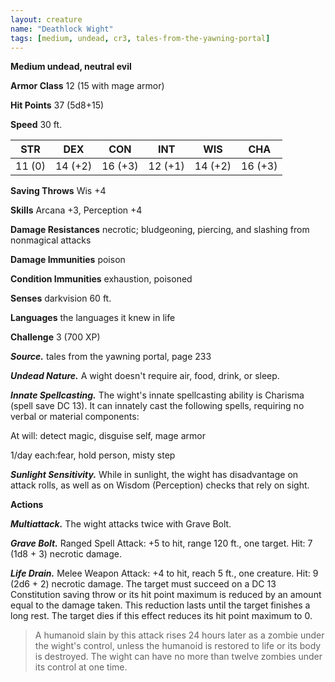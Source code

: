 ```yaml
---
layout: creature
name: "Deathlock Wight"
tags: [medium, undead, cr3, tales-from-the-yawning-portal]
---
```


**Medium undead, neutral evil**

**Armor Class** 12 (15 with mage armor)

**Hit Points** 37 (5d8+15)

**Speed** 30 ft.

|   STR   |   DEX   |   CON   |   INT   |   WIS   |   CHA   |
|:-----:|:-----:|:-----:|:-----:|:-----:|:-----:|
| 11 (0) | 14 (+2) | 16 (+3) | 12 (+1) | 14 (+2) | 16 (+3) |

**Saving Throws** Wis +4

**Skills** Arcana +3, Perception +4

**Damage Resistances** necrotic; bludgeoning, piercing, and slashing from nonmagical attacks

**Damage Immunities** poison

**Condition Immunities** exhaustion, poisoned

**Senses** darkvision 60 ft.

**Languages** the languages it knew in life

**Challenge** 3 (700 XP)

***Source.*** tales from the yawning portal,  page 233

***Undead Nature.*** A wight doesn't require air, food, drink, or sleep.

***Innate Spellcasting.*** The wight's innate spellcasting ability is Charisma (spell save DC 13). It can innately cast the following spells, requiring no verbal or material components:

At will: detect magic, disguise self, mage armor

1/day each:fear, hold person, misty step

***Sunlight Sensitivity.*** While in sunlight, the wight has disadvantage on attack rolls, as well as on Wisdom (Perception) checks that rely on sight.

**Actions**

***Multiattack.*** The wight attacks twice with Grave Bolt.

***Grave Bolt.*** Ranged Spell Attack: +5 to hit, range 120 ft., one target. Hit: 7 (1d8 + 3) necrotic damage.

***Life Drain.*** Melee Weapon Attack: +4 to hit, reach 5 ft., one creature. Hit: 9 (2d6 + 2) necrotic damage. The target must succeed on a DC 13 Constitution saving throw or its hit point maximum is reduced by an amount equal to the damage taken. This reduction lasts until the target finishes a long rest. The target dies if this effect reduces its hit point maximum to 0.

>A humanoid slain by this attack rises 24 hours later as a zombie under the wight's control, unless the humanoid is restored to life or its body is destroyed. The wight can have no more than twelve zombies under its control at one time.

